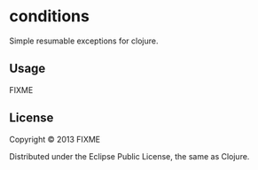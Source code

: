# conditions

Simple resumable exceptions for clojure.

## Usage

FIXME

## License

Copyright © 2013 FIXME

Distributed under the Eclipse Public License, the same as Clojure.
